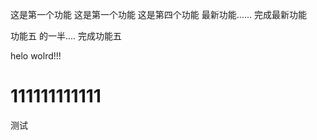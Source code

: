这是第一个功能
这是第一个功能
这是第四个功能
最新功能...... 完成最新功能

功能五 的一半.... 完成功能五

helo wolrd!!!

111111111111
=======

测试
